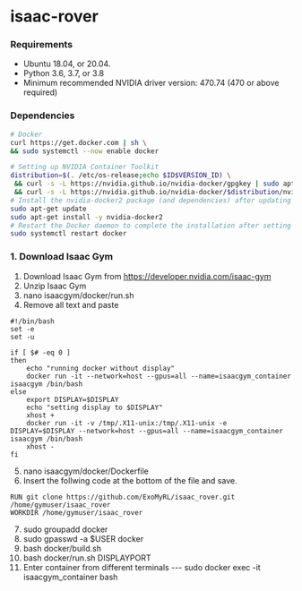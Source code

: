 # isaac-rover

<!---<details><summary>Docker (click to expand)</summary>--->

### Requirements

- Ubuntu 18.04, or 20.04.
- Python 3.6, 3.7, or 3.8
- Minimum recommended NVIDIA driver version: 470.74 (470 or above required)

  
### Dependencies
  ```bash
# Docker
curl https://get.docker.com | sh \
  && sudo systemctl --now enable docker
  
# Setting up NVIDIA Container Toolkit
distribution=$(. /etc/os-release;echo $ID$VERSION_ID) \
   && curl -s -L https://nvidia.github.io/nvidia-docker/gpgkey | sudo apt-key add - \
   && curl -s -L https://nvidia.github.io/nvidia-docker/$distribution/nvidia-docker.list | sudo tee /etc/apt/sources.list.d/nvidia-docker.list
# Install the nvidia-docker2 package (and dependencies) after updating the package listing:
sudo apt-get update
sudo apt-get install -y nvidia-docker2
# Restart the Docker daemon to complete the installation after setting the default runtime:
sudo systemctl restart docker

```
  
### 1. Download Isaac Gym
  
  1. Download Isaac Gym from https://developer.nvidia.com/isaac-gym
  2. Unzip Isaac Gym
  3. nano isaacgym/docker/run.sh
  4. Remove all text and paste
```
#!/bin/bash
set -e
set -u

if [ $# -eq 0 ]
then
    echo "running docker without display"
    docker run -it --network=host --gpus=all --name=isaacgym_container isaacgym /bin/bash
else
    export DISPLAY=$DISPLAY
	echo "setting display to $DISPLAY"
	xhost +
	docker run -it -v /tmp/.X11-unix:/tmp/.X11-unix -e DISPLAY=$DISPLAY --network=host --gpus=all --name=isaacgym_container isaacgym /bin/bash
	xhost -
fi
```
5. nano isaacgym/docker/Dockerfile
6. Insert the follwing code at the bottom of the file and save.

```
RUN git clone https://github.com/ExoMyRL/isaac_rover.git /home/gymuser/isaac_rover
WORKDIR /home/gymuser/isaac_rover
```
7. sudo groupadd docker
8. sudo gpasswd -a $USER docker
9. bash docker/build.sh
10. bash docker/run.sh DISPLAYPORT
11. Enter container from different terminals --- sudo docker exec -it isaacgym_container bash 
  

<!---</details>--->
